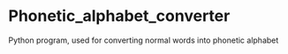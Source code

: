 # Phonetic_alphabet_converter
Python program, used for converting normal words into phonetic alphabet
